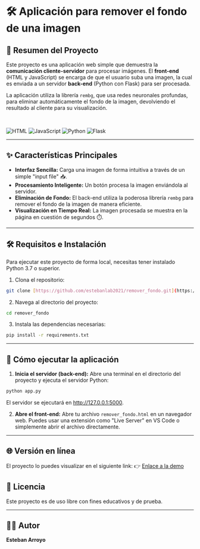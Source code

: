 # 🛠️ Aplicación para remover el fondo de una imagen

## 🚀 Resumen del Proyecto

Este proyecto es una aplicación web simple que demuestra la **comunicación cliente-servidor** para procesar imágenes. El **front-end** (HTML y JavaScript) se encarga de que el usuario suba una imagen, la cual es enviada a un servidor **back-end** (Python con Flask) para ser procesada.

La aplicación utiliza la librería `rembg`, que usa redes neuronales profundas, para eliminar automáticamente el fondo de la imagen, devolviendo el resultado al cliente para su visualización.

<br>

![HTML](https://img.shields.io/badge/-HTML5-E34F26?logo=html5&logoColor=white)
![JavaScript](https://img.shields.io/badge/-JavaScript-F7DF1E?logo=javascript&logoColor=black)
![Python](https://img.shields.io/badge/-Python-3776AB?logo=python&logoColor=white)
![Flask](https://img.shields.io/badge/-Flask-000000?logo=flask&logoColor=white)

---

## ✨ Características Principales

-   **Interfaz Sencilla:** Carga una imagen de forma intuitiva a través de un simple "input file" 📥.
-   **Procesamiento Inteligente:** Un botón procesa la imagen enviándola al servidor.
-   **Eliminación de Fondo:** El back-end utiliza la poderosa librería `rembg` para remover el fondo de la imagen de manera eficiente.
-   **Visualización en Tiempo Real:** La imagen procesada se muestra en la página en cuestión de segundos ⏱️.


---

## 🛠️ Requisitos e Instalación

Para ejecutar este proyecto de forma local, necesitas tener instalado Python 3.7 o superior.

1.  Clona el repositorio:
```bash
git clone [https://github.com/estebanlab2021/remover_fondo.git](https://github.com/estebanlab2021/remover_fondo.git)
```

2.  Navega al directorio del proyecto:
```bash
cd remover_fondo
```

3.  Instala las dependencias necesarias:
```bash
pip install -r requirements.txt
```


---

## 🚀 Cómo ejecutar la aplicación

1.  **Inicia el servidor (back-end):**
Abre una terminal en el directorio del proyecto y ejecuta el servidor Python:
```bash
python app.py
```
El servidor se ejecutará en http://127.0.0.1:5000.

2.  **Abre el front-end:**
Abre tu archivo `remover_fondo.html` en un navegador web. Puedes usar una extensión como "Live Server" en VS Code o simplemente abrir el archivo directamente.

---

## 🌐 Versión en línea

El proyecto lo puedes visualizar en el siguiente link:
👉 [Enlace a la demo](https://estebanlab2021.github.io/remover_fondo/)

## 📄 Licencia

Este proyecto es de uso libre con fines educativos y de prueba.

---

## 👨‍💻 Autor

**Esteban Arroyo**
